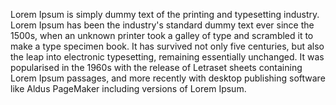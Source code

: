 Lorem Ipsum is simply dummy text of the printing and typesetting industry.
Lorem Ipsum has been the industry's standard dummy text ever since the 1500s,
when an unknown printer took a galley of type and scrambled it to make a type
specimen book. It has survived not only five centuries, but also the leap into
electronic typesetting, remaining essentially unchanged. It was popularised in the
 1960s with the release of Letraset sheets containing Lorem Ipsum passages, and
more recently with desktop publishing software like Aldus PageMaker including
versions of Lorem Ipsum.
